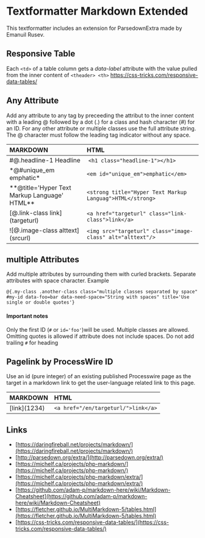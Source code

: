 Textformatter Markdown Extended
===============================

This textformatter includes an extension for ParsedownExtra made by Emanuil Rusev.

## Responsive Table

Each `<td>` of a table column gets a *data-label* attribute with the value pulled from the inner content of `<theader> <th>`
https://css-tricks.com/responsive-data-tables/

## Any Attribute

Add any attribute to any tag by preceeding the attribut to the inner content with a leading @
followed by a dot (.) for a class and hash character (#) for an ID. For any other attribute or multiple classes use the full attribute string. The @ character must follow the leading tag indicator without any space.

| MARKDOWN | HTML |
|:-|:-| 
| \#@.headline-1 Headline | `<h1 class="headline-1"></h1>` |
| \*@#unique_em emphatic* | `<em id="unique_em">emphatic</em>` |
| \*\*@title='Hyper Text Markup Language' HTML** | `<strong title="Hyper Text Markup Languag">HTML</strong>` |
| \[@.link-class link](targeturl) | `<a href="targeturl" class="link-class">link</a>` |
| \!\[@.image-class alttext](srcurl) | `<img src="targeturl" class="image-class" alt="alttext"/>` |

## multiple Attributes
Add multiple attributes by surrounding them with curled brackets. Separate attributes with space character.
Example

```
@{.my-class .another-class class="multiple classes separated by space" #my-id data-foo=bar data-need-space="String with spaces" title='Use single or double quotes'}
```

#### Important notes
Only the first ID (`#` or `id='foo'`)will be used. Multiple classes are allowed. Omitting quotes is allowed if attribute does not include spaces. Do not add trailing `#` for heading

## Pagelink by ProcessWire ID
Use an id (pure integer) of an existing published Processwire page as the target in a markdown link to get the user-language related link to this page.

| MARKDOWN | HTML |
|:-|:-| 
| \[link\](1234)| `<a href="/en/targeturl/">link</a>` |


## Links

+ [https://daringfireball.net/projects/markdown/](https://daringfireball.net/projects/markdown/)
+ [http://parsedown.org/extra/](http://parsedown.org/extra/)
+ [https://michelf.ca/projects/php-markdown/](https://michelf.ca/projects/php-markdown/)
+ [https://michelf.ca/projects/php-markdown/extra/](https://michelf.ca/projects/php-markdown/extra/)
+ [https://github.com/adam-p/markdown-here/wiki/Markdown-Cheatsheet](https://github.com/adam-p/markdown-here/wiki/Markdown-Cheatsheet)
+ [https://fletcher.github.io/MultiMarkdown-5/tables.html](https://fletcher.github.io/MultiMarkdown-5/tables.html)
+ [https://css-tricks.com/responsive-data-tables/](https://css-tricks.com/responsive-data-tables/)